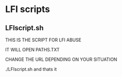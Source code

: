 # **LFI scripts**

## **LFIscript.sh**

THIS IS THE SCRIPT FOR LFI ABUSE

IT WILL OPEN PATHS.TXT

CHANGE THE URL DEPENDING ON YOUR SITUATION

./LFIscript.sh and thats it


